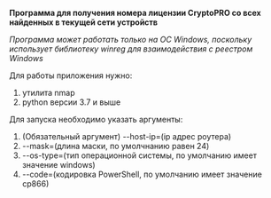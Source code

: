 **Программа для получения номера лицензии CryptoPRO со всех найденных в текущей сети устройств**

*Программа может работать только на ОС Windows, поскольку использует библиотеку winreg для взаимодействия с реестром Windows*

Для работы приложения нужно:
1. утилита nmap 
2. python версии 3.7 и выше

Для запуска необходимо указать аргументы:
1. (Обязательный аргумент) --host-ip=(ip адрес роутера)
2. --mask=(длина маски, по умолчнанию равен 24)
3. --os-type=(тип операционной системы, по умолчанию имеет значение windows)
4. --code=(кодировка PowerShell, по умолчанию имеет значение cp866)
